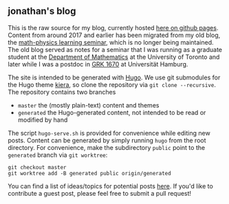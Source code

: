 jonathan's blog
----------------

This is the raw source for my blog, currently hosted
[here on github pages](https://github.com/jmf1sh/jmf1sh.github.io).
Content from around 2017 and earlier has been migrated from my old blog, the
[math-physics learning seminar](http://mathphysseminar.blogspot.com/), which is
no longer being maintained. The old blog served as notes for a seminar that I
was running as a graduate student at the
[Department of Mathematics](https://www.math.toronto.edu) at the University of
Toronto and later while I was a postdoc in
[GRK 1670](https://grk1670.math.uni-hamburg.de/) at Universität Hamburg.

The site is intended to be generated with [Hugo](https://gohugo.io/). We use git
submodules for the Hugo theme
[kiera](https://github.com/funkydan2/hugo-kiera), so clone the repository via
`git clone --recursive`. The repository contains two branches
* `master` the (mostly plain-text) content and themes
* `generated` the Hugo-generated content, not intended to be read or modified by
  hand

The script `hugo-serve.sh` is provided for convenience while editing new posts.
Content can be generated by simply running `hugo` from the root directory. For
convenience, make the subdirectory `public` point to the `generated` branch via
`git worktree`:
```
git checkout master
git worktree add -B generated public origin/generated
```

You can find a list of ideas/topics for potential posts [here](TODO.md).
If you'd like to contribute a guest post, please feel free to submit a pull
request!
